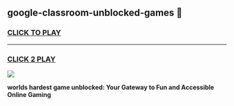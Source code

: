 
## google-classroom-unblocked-games 👋
<h3>
<a href="https://premium.freeplayer.one?title=google-classroom-unblocked-games&ref=14F">CLICK TO PLAY</a></h3>
<hr>

<h3>
<a href="https://premium.freeplayer.one?title=google-classroom-unblocked-games&ref=14F">CLICK 2 PLAY</a>
  
</h3>

<a href="https://premium.freeplayer.one?title=google-classroom-unblocked-games&ref=12F/"><img src="https://clearcache.store/games.png"></a>


**worlds hardest game unblocked: Your Gateway to Fun and Accessible Online Gaming**
